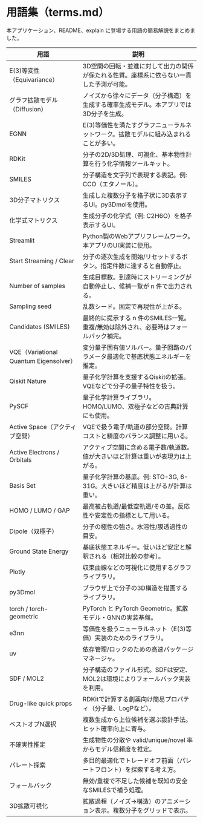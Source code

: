 # 用語集（terms.md）

本アプリケーション、README、explain に登場する用語の簡易解説をまとめました。

| 用語 | 説明 |
|---|---|
| E(3)等変性（Equivariance） | 3D空間の回転・並進に対して出力の関係が保たれる性質。座標系に依らない一貫した予測が可能。 |
| グラフ拡散モデル（Diffusion） | ノイズから徐々にデータ（分子構造）を生成する確率生成モデル。本アプリでは3D分子を生成。 |
| EGNN | E(3)等価性を満たすグラフニューラルネットワーク。拡散モデルに組み込まれることが多い。 |
| RDKit | 分子の2D/3D処理、可視化、基本物性計算を行う化学情報ツールキット。 |
| SMILES | 分子構造を文字列で表現する表記。例: CCO（エタノール）。 |
| 3D分子マトリクス | 生成した複数分子を格子状に3D表示するUI。py3Dmolを使用。 |
| 化学式マトリクス | 生成分子の化学式（例: C2H6O）を格子表示するUI。 |
| Streamlit | Python製のWebアプリフレームワーク。本アプリのUI実装に使用。 |
| Start Streaming / Clear | 分子の逐次生成を開始/リセットするボタン。指定件数に達すると自動停止。 |
| Number of samples | 生成目標数。到達時にストリーミングが自動停止し、候補一覧が n 件で出力される。 |
| Sampling seed | 乱数シード。固定で再現性が上がる。 |
| Candidates (SMILES) | 最終的に提示する n 件のSMILES一覧。重複/無効は除外され、必要時はフォールバック補完。 |
| VQE（Variational Quantum Eigensolver） | 変分量子固有値ソルバー。量子回路のパラメータ最適化で基底状態エネルギーを推定。 |
| Qiskit Nature | 量子化学計算を支援するQiskitの拡張。VQEなどで分子の量子特性を扱う。 |
| PySCF | 量子化学計算ライブラリ。HOMO/LUMO、双極子などの古典計算にも使用。 |
| Active Space（アクティブ空間） | VQEで扱う電子/軌道の部分空間。計算コストと精度のバランス調整に用いる。 |
| Active Electrons / Orbitals | アクティブ空間に含める電子数/軌道数。値が大きいほど計算は重いが表現力は上がる。 |
| Basis Set | 量子化学計算の基底。例: STO-3G, 6-31G。大きいほど精度は上がるが計算は重い。 |
| HOMO / LUMO / GAP | 最高被占軌道/最低空軌道/その差。反応性や安定性の指標として用いる。 |
| Dipole（双極子） | 分子の極性の強さ。水溶性/膜透過性の目安。 |
| Ground State Energy | 基底状態エネルギー。低いほど安定と解釈される（相対比較の参考）。 |
| Plotly | 収束曲線などの可視化に使用するグラフライブラリ。 |
| py3Dmol | ブラウザ上で分子の3D構造を描画するライブラリ。 |
| torch / torch-geometric | PyTorch と PyTorch Geometric。拡散モデル・GNNの実装基盤。 |
| e3nn | 等価性を扱うニューラルネット（E(3)等価）実装のためのライブラリ。 |
| uv | 依存管理/ロックのための高速パッケージマネージャ。 |
| SDF / MOL2 | 分子構造のファイル形式。SDFは安定、MOL2は環境によりフォールバック実装を利用。 |
| Drug-like quick props | RDKitで計算する創薬向け簡易プロパティ（分子量、LogPなど）。 |
| ベストオブN選択 | 複数生成から上位候補を選ぶ設計手法。ヒット確率向上に寄与。 |
| 不確実性推定 | 生成物性の分散や valid/unique/novel 率からモデル信頼度を推定。 |
| パレート探索 | 多目的最適化でトレードオフ前面（パレートフロント）を探索する考え方。 |
| フォールバック | 無効/重複で不足した候補を既知の安全なSMILESで補う処理。 |
| 3D拡散可視化 | 拡散過程（ノイズ→構造）のアニメーション表示。複数分子をグリッドで表示。 |
